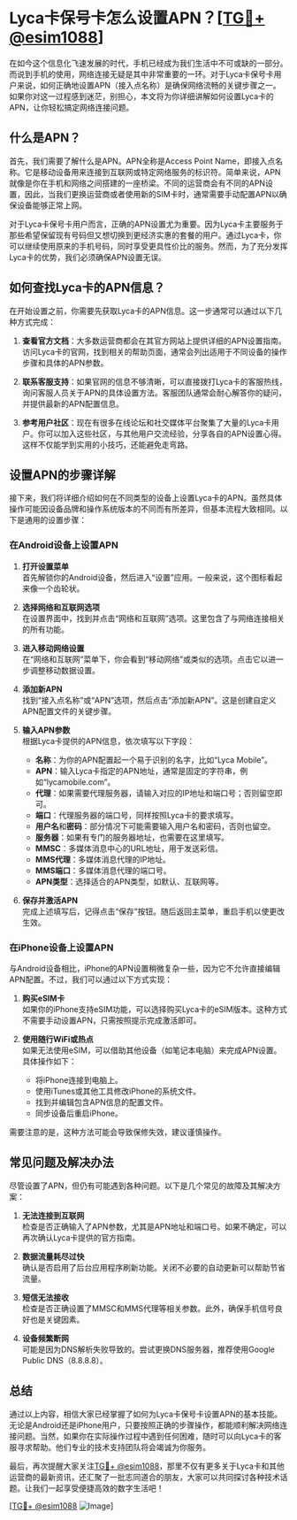 # Lyca卡保号卡怎么设置APN？[[TG💪+ @esim1088](https://t.me/s/esim1088)]

在如今这个信息化飞速发展的时代，手机已经成为我们生活中不可或缺的一部分。而说到手机的使用，网络连接无疑是其中非常重要的一环。对于Lyca卡保号卡用户来说，如何正确地设置APN（接入点名称）是确保网络流畅的关键步骤之一。如果你对这一过程感到迷茫，别担心，本文将为你详细讲解如何设置Lyca卡的APN，让你轻松搞定网络连接问题。

## 什么是APN？

首先，我们需要了解什么是APN。APN全称是Access Point Name，即接入点名称。它是移动设备用来连接到互联网或特定网络服务的标识符。简单来说，APN就像是你在手机和网络之间搭建的一座桥梁。不同的运营商会有不同的APN设置，因此，当我们更换运营商或者使用新的SIM卡时，通常需要手动配置APN以确保设备能够正常上网。

对于Lyca卡保号卡用户而言，正确的APN设置尤为重要。因为Lyca卡主要服务于那些希望保留现有号码但又想切换到更经济实惠的套餐的用户。通过Lyca卡，你可以继续使用原来的手机号码，同时享受更具性价比的服务。然而，为了充分发挥Lyca卡的优势，我们必须确保APN设置无误。

## 如何查找Lyca卡的APN信息？

在开始设置之前，你需要先获取Lyca卡的APN信息。这一步通常可以通过以下几种方式完成：

1. **查看官方文档**：大多数运营商都会在其官方网站上提供详细的APN设置指南。访问Lyca卡的官网，找到相关的帮助页面，通常会列出适用于不同设备的操作步骤和具体的APN参数。

2. **联系客服支持**：如果官网的信息不够清晰，可以直接拨打Lyca卡的客服热线，询问客服人员关于APN的具体设置方法。客服团队通常会耐心解答你的疑问，并提供最新的APN配置信息。

3. **参考用户社区**：现在有很多在线论坛和社交媒体平台聚集了大量的Lyca卡用户。你可以加入这些社区，与其他用户交流经验，分享各自的APN设置心得。这样不仅能学到实用的小技巧，还能避免走弯路。

## 设置APN的步骤详解

接下来，我们将详细介绍如何在不同类型的设备上设置Lyca卡的APN。虽然具体操作可能因设备品牌和操作系统版本的不同而有所差异，但基本流程大致相同。以下是通用的设置步骤：

### 在Android设备上设置APN

1. **打开设置菜单**  
   首先解锁你的Android设备，然后进入“设置”应用。一般来说，这个图标看起来像一个齿轮状。

2. **选择网络和互联网选项**  
   在设置界面中，找到并点击“网络和互联网”选项。这里包含了与网络连接相关的所有功能。

3. **进入移动网络设置**  
   在“网络和互联网”菜单下，你会看到“移动网络”或类似的选项。点击它以进一步调整移动数据设置。

4. **添加新APN**  
   找到“接入点名称”或“APN”选项，然后点击“添加新APN”。这是创建自定义APN配置文件的关键步骤。

5. **输入APN参数**  
   根据Lyca卡提供的APN信息，依次填写以下字段：
   - **名称**：为你的APN配置起一个易于识别的名字，比如“Lyca Mobile”。
   - **APN**：输入Lyca卡指定的APN地址，通常是固定的字符串，例如“lycamobile.com”。
   - **代理**：如果需要代理服务器，请输入对应的IP地址和端口号；否则留空即可。
   - **端口**：代理服务器的端口号，同样按照Lyca卡的要求填写。
   - **用户名**和**密码**：部分情况下可能需要输入用户名和密码，否则也留空。
   - **服务器**：如果有专门的服务器地址，也需要在这里填写。
   - **MMSC**：多媒体消息中心的URL地址，用于发送彩信。
   - **MMS代理**：多媒体消息代理的IP地址。
   - **MMS端口**：多媒体消息代理的端口号。
   - **APN类型**：选择适合的APN类型，如默认、互联网等。

6. **保存并激活APN**  
   完成上述填写后，记得点击“保存”按钮。随后返回主菜单，重启手机以使更改生效。

### 在iPhone设备上设置APN

与Android设备相比，iPhone的APN设置稍微复杂一些，因为它不允许直接编辑APN配置。不过，我们可以通过以下方式实现：

1. **购买eSIM卡**  
   如果你的iPhone支持eSIM功能，可以选择购买Lyca卡的eSIM版本。这种方式不需要手动设置APN，只需按照提示完成激活即可。

2. **使用随行WiFi或热点**  
   如果无法使用eSIM，可以借助其他设备（如笔记本电脑）来完成APN设置。具体操作如下：
   - 将iPhone连接到电脑上。
   - 使用iTunes或其他工具修改iPhone的系统文件。
   - 找到并编辑包含APN信息的配置文件。
   - 同步设备后重启iPhone。

需要注意的是，这种方法可能会导致保修失效，建议谨慎操作。

## 常见问题及解决办法

尽管设置了APN，但仍有可能遇到各种问题。以下是几个常见的故障及其解决方案：

1. **无法连接到互联网**  
   检查是否正确输入了APN参数，尤其是APN地址和端口号。如果不确定，可以再次确认Lyca卡提供的官方指南。

2. **数据流量耗尽过快**  
   确认是否启用了后台应用程序刷新功能。关闭不必要的自动更新可以帮助节省流量。

3. **短信无法接收**  
   检查是否正确设置了MMSC和MMS代理等相关参数。此外，确保手机信号良好也是关键因素。

4. **设备频繁断网**  
   可能是因为DNS解析失败导致的。尝试更换DNS服务器，推荐使用Google Public DNS（8.8.8.8）。

## 总结

通过以上内容，相信大家已经掌握了如何为Lyca卡保号卡设置APN的基本技能。无论是Android还是iPhone用户，只要按照正确的步骤操作，都能顺利解决网络连接问题。当然，如果你在实际操作过程中遇到任何困难，随时可以向Lyca卡的客服寻求帮助。他们专业的技术支持团队将会竭诚为你服务。

最后，再次提醒大家关注[TG💪+ @esim1088](https://t.me/s/esim1088)，那里不仅有更多关于Lyca卡和其他运营商的最新资讯，还汇聚了一批志同道合的朋友，大家可以共同探讨各种技术话题。让我们一起享受便捷高效的数字生活吧！

[[TG💪+ @esim1088](https://t.me/s/esim1088) ![Image](https://i.postimg.cc/4NQfJmqS/Snipaste-2025-05-13-00-14-12.png)]